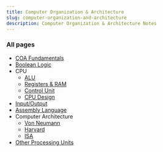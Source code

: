 ```yaml
---
title: Computer Organization & Architecture
slug: computer-organization-and-architecture
description: Computer Organization & Architecture Notes
---
```


### All pages

- [COA Fundamentals](computer-organization-and-architecture/coa-fundamentals)
- [Boolean Logic](computer-organization-and-architecture/boolean-logic)
- CPU
  - [ALU](computer-organization-and-architecture/alu)
  - [Registers & RAM](computer-organization-and-architecture/registers-and-ram)
  - [Control Unit](computer-organization-and-architecture/control-unit)
  - [CPU Design](computer-organization-and-architecture/cpu-design)
- [Input/Output](computer-organization-and-architecture/input-output)
- [Assembly Language](computer-organization-and-architecture/assembly-language)
- Computer Architecture
  - [Von Neumann](computer-organization-and-architecture/von-neumann)
  - [Harvard](computer-organization-and-architecture/harvard)
  - [ISA](computer-organization-and-architecture/isa)
- [Other Processing Units](computer-organization-and-architecture/other-processing-units)
